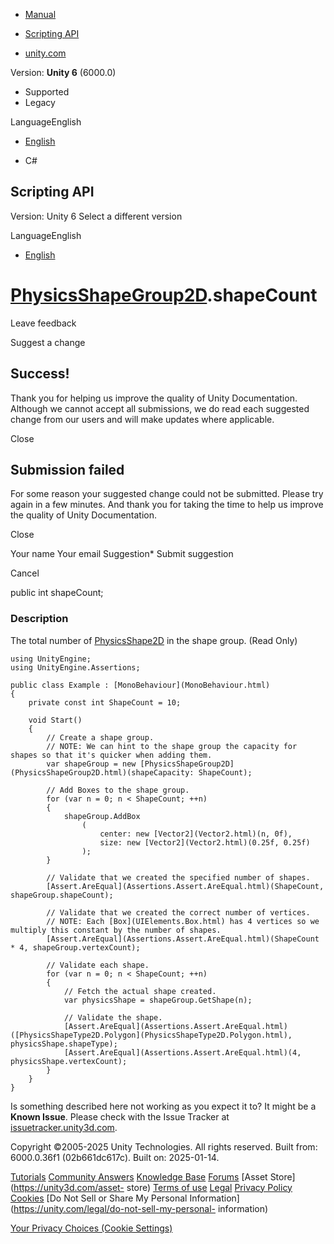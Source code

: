 [ ]()

  * [Manual](../Manual/index.html)
  * [Scripting API](../ScriptReference/index.html)

  * [unity.com](https://unity.com/)

Version: **Unity 6** (6000.0)

  * Supported
  * Legacy

LanguageEnglish

  * [English]()

  * C#

[ ](https://docs.unity3d.com)

## Scripting API

Version: Unity 6 Select a different version

LanguageEnglish

  * [English]()

#  [PhysicsShapeGroup2D](PhysicsShapeGroup2D.html).shapeCount

Leave feedback

Suggest a change

## Success!

Thank you for helping us improve the quality of Unity Documentation. Although
we cannot accept all submissions, we do read each suggested change from our
users and will make updates where applicable.

Close

## Submission failed

For some reason your suggested change could not be submitted. Please <a>try
again</a> in a few minutes. And thank you for taking the time to help us
improve the quality of Unity Documentation.

Close

Your name Your email Suggestion* Submit suggestion

Cancel

[ ]()

public int shapeCount;

### Description

The total number of [PhysicsShape2D](PhysicsShape2D.html) in the shape group.
(Read Only)

    
    
    using UnityEngine;
    using UnityEngine.Assertions;  
      
    public class Example : [MonoBehaviour](MonoBehaviour.html)
    {
        private const int ShapeCount = 10;  
      
        void Start()
        {
            // Create a shape group.
            // NOTE: We can hint to the shape group the capacity for shapes so that it's quicker when adding them.
            var shapeGroup = new [PhysicsShapeGroup2D](PhysicsShapeGroup2D.html)(shapeCapacity: ShapeCount);  
      
            // Add Boxes to the shape group.
            for (var n = 0; n < ShapeCount; ++n)
            {
                shapeGroup.AddBox
                    (
                        center: new [Vector2](Vector2.html)(n, 0f),
                        size: new [Vector2](Vector2.html)(0.25f, 0.25f)
                    );
            }  
      
            // Validate that we created the specified number of shapes.
            [Assert.AreEqual](Assertions.Assert.AreEqual.html)(ShapeCount, shapeGroup.shapeCount);  
      
            // Validate that we created the correct number of vertices.
            // NOTE: Each [Box](UIElements.Box.html) has 4 vertices so we multiply this constant by the number of shapes.
            [Assert.AreEqual](Assertions.Assert.AreEqual.html)(ShapeCount * 4, shapeGroup.vertexCount);  
      
            // Validate each shape.
            for (var n = 0; n < ShapeCount; ++n)
            {
                // Fetch the actual shape created.
                var physicsShape = shapeGroup.GetShape(n);  
      
                // Validate the shape.
                [Assert.AreEqual](Assertions.Assert.AreEqual.html)([PhysicsShapeType2D.Polygon](PhysicsShapeType2D.Polygon.html), physicsShape.shapeType);
                [Assert.AreEqual](Assertions.Assert.AreEqual.html)(4, physicsShape.vertexCount);
            }
        }
    }
    

Is something described here not working as you expect it to? It might be a
**Known Issue**. Please check with the Issue Tracker at
[issuetracker.unity3d.com](https://issuetracker.unity3d.com).

Copyright ©2005-2025 Unity Technologies. All rights reserved. Built from:
6000.0.36f1 (02b661dc617c). Built on: 2025-01-14.

[Tutorials](https://unity3d.com/learn) [Community
Answers](https://answers.unity3d.com) [Knowledge
Base](https://support.unity3d.com/hc/en-us)
[Forums](https://forum.unity3d.com) [Asset Store](https://unity3d.com/asset-
store) [Terms of use](https://docs.unity3d.com/Manual/TermsOfUse.html)
[Legal](https://unity.com/legal) [Privacy
Policy](https://unity.com/legal/privacy-policy)
[Cookies](https://unity.com/legal/cookie-policy) [Do Not Sell or Share My
Personal Information](https://unity.com/legal/do-not-sell-my-personal-
information)

[Your Privacy Choices (Cookie Settings)](javascript:void\(0\);)

